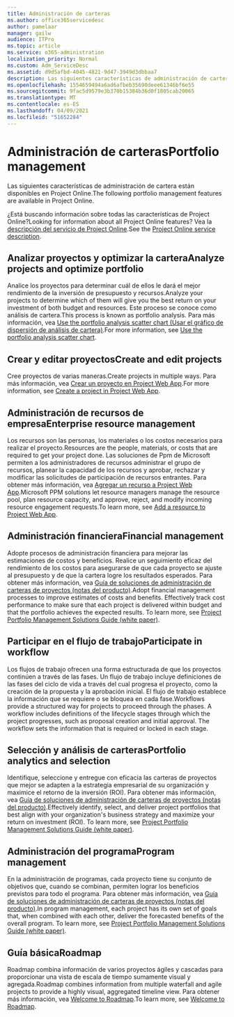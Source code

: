 ```yaml
---
title: Administración de carteras
ms.author: office365servicedesc
author: pamelaar
manager: gailw
audience: ITPro
ms.topic: article
ms.service: o365-administration
localization_priority: Normal
ms.custom: Adm_ServiceDesc
ms.assetid: d9d5afbd-4045-4821-9d47-3949d3dbbaa7
description: Las siguientes características de administración de cartera están disponibles en Project Online.
ms.openlocfilehash: 1554659494a6ad6afbeb35690deee61346bf6e55
ms.sourcegitcommit: 9fac5d9579e3b370b15384b36d0f1805cab20065
ms.translationtype: MT
ms.contentlocale: es-ES
ms.lasthandoff: 04/09/2021
ms.locfileid: "51652284"
---
```

# <a name="portfolio-management"></a><span data-ttu-id="4908d-103">Administración de carteras</span><span class="sxs-lookup"><span data-stu-id="4908d-103">Portfolio management</span></span>

<span data-ttu-id="4908d-104">Las siguientes características de administración de cartera están disponibles en Project Online.</span><span class="sxs-lookup"><span data-stu-id="4908d-104">The following portfolio management features are available in Project Online.</span></span>
  
<span data-ttu-id="4908d-105">¿Está buscando información sobre todas las características de Project Online?</span><span class="sxs-lookup"><span data-stu-id="4908d-105">Looking for information about all Project Online features?</span></span> <span data-ttu-id="4908d-106">Vea la [descripción del servicio de Project Online](project-online-service-description.md).</span><span class="sxs-lookup"><span data-stu-id="4908d-106">See the [Project Online service description](project-online-service-description.md).</span></span>
  
## <a name="analyze-projects-and-optimize-portfolio"></a><span data-ttu-id="4908d-107">Analizar proyectos y optimizar la cartera</span><span class="sxs-lookup"><span data-stu-id="4908d-107">Analyze projects and optimize portfolio</span></span>

<span data-ttu-id="4908d-108">Analice los proyectos para determinar cuál de ellos le dará el mejor rendimiento de la inversión de presupuesto y recursos.</span><span class="sxs-lookup"><span data-stu-id="4908d-108">Analyze your projects to determine which of them will give you the best return on your investment of both budget and resources.</span></span> <span data-ttu-id="4908d-109">Este proceso se conoce como análisis de cartera.</span><span class="sxs-lookup"><span data-stu-id="4908d-109">This process is known as portfolio analysis.</span></span> <span data-ttu-id="4908d-110">Para más información, vea [Use the portfolio analysis scatter chart (Usar el gráfico de dispersión de análisis de cartera)](https://go.microsoft.com/fwlink/?LinkID=823665&amp;clcid=0x409).</span><span class="sxs-lookup"><span data-stu-id="4908d-110">For more information, see [Use the portfolio analysis scatter chart](https://go.microsoft.com/fwlink/?LinkID=823665&amp;clcid=0x409).</span></span>
  
## <a name="create-and-edit-projects"></a><span data-ttu-id="4908d-111">Crear y editar proyectos</span><span class="sxs-lookup"><span data-stu-id="4908d-111">Create and edit projects</span></span>

<span data-ttu-id="4908d-112">Cree proyectos de varias maneras.</span><span class="sxs-lookup"><span data-stu-id="4908d-112">Create projects in multiple ways.</span></span> <span data-ttu-id="4908d-113">Para más información, vea [Crear un proyecto en Project Web App](https://go.microsoft.com/fwlink/?LinkID=746895&amp;clcid=0x409).</span><span class="sxs-lookup"><span data-stu-id="4908d-113">For more information, see [Create a project in Project Web App](https://go.microsoft.com/fwlink/?LinkID=746895&amp;clcid=0x409).</span></span>
  
## <a name="enterprise-resource-management"></a><span data-ttu-id="4908d-114">Administración de recursos de empresa</span><span class="sxs-lookup"><span data-stu-id="4908d-114">Enterprise resource management</span></span>

<span data-ttu-id="4908d-115">Los recursos son las personas, los materiales o los costos necesarios para realizar el proyecto.</span><span class="sxs-lookup"><span data-stu-id="4908d-115">Resources are the people, materials, or costs that are required to get your project done.</span></span> <span data-ttu-id="4908d-116">Las soluciones de Ppm de Microsoft permiten a los administradores de recursos administrar el grupo de recursos, planear la capacidad de los recursos y aprobar, rechazar y modificar las solicitudes de participación de recursos entrantes. Para obtener más información, vea [Agregar un recurso a Project Web App](https://go.microsoft.com/fwlink/p/?LinkId=271320).</span><span class="sxs-lookup"><span data-stu-id="4908d-116">Microsoft PPM solutions let resource managers manage the resource pool, plan resource capacity, and approve, reject, and modify incoming resource engagement requests.To learn more, see [Add a resource to Project Web App](https://go.microsoft.com/fwlink/p/?LinkId=271320).</span></span>
  
## <a name="financial-management"></a><span data-ttu-id="4908d-117">Administración financiera</span><span class="sxs-lookup"><span data-stu-id="4908d-117">Financial management</span></span>

<span data-ttu-id="4908d-p105">Adopte procesos de administración financiera para mejorar las estimaciones de costos y beneficios. Realice un seguimiento eficaz del rendimiento de los costos para asegurarse de que cada proyecto se ajuste al presupuesto y de que la cartera logre los resultados esperados. Para obtener más información, vea [Guía de soluciones de administración de carteras de proyectos (notas del producto)](/project/project-server-2013-and-2016).</span><span class="sxs-lookup"><span data-stu-id="4908d-p105">Adopt financial management processes to improve estimates of costs and benefits. Effectively track cost performance to make sure that each project is delivered within budget and that the portfolio achieves the expected results. To learn more, see [Project Portfolio Management Solutions Guide (white paper)](/project/project-server-2013-and-2016).</span></span>
  
## <a name="participate-in-workflow"></a><span data-ttu-id="4908d-121">Participar en el flujo de trabajo</span><span class="sxs-lookup"><span data-stu-id="4908d-121">Participate in workflow</span></span>

<span data-ttu-id="4908d-p106">Los flujos de trabajo ofrecen una forma estructurada de que los proyectos continúen a través de las fases. Un flujo de trabajo incluye definiciones de las fases del ciclo de vida a través del cual progresa el proyecto, como la creación de la propuesta y la aprobación inicial. El flujo de trabajo establece la información que se requiere o se bloquea en cada fase.</span><span class="sxs-lookup"><span data-stu-id="4908d-p106">Workflows provide a structured way for projects to proceed through the phases. A workflow includes definitions of the lifecycle stages through which the project progresses, such as proposal creation and initial approval. The workflow sets the information that is required or locked in each stage.</span></span>
  
## <a name="portfolio-analytics-and-selection"></a><span data-ttu-id="4908d-125">Selección y análisis de carteras</span><span class="sxs-lookup"><span data-stu-id="4908d-125">Portfolio analytics and selection</span></span>

<span data-ttu-id="4908d-p107">Identifique, seleccione y entregue con eficacia las carteras de proyectos que mejor se adapten a la estrategia empresarial de su organización y maximice el retorno de la inversión (ROI). Para obtener más información, vea [Guía de soluciones de administración de carteras de proyectos (notas del producto)](/project/project-server-2013-and-2016).</span><span class="sxs-lookup"><span data-stu-id="4908d-p107">Effectively identify, select, and deliver project portfolios that best align with your organization's business strategy and maximize your return on investment (ROI). To learn more, see [Project Portfolio Management Solutions Guide (white paper)](/project/project-server-2013-and-2016).</span></span>
  
## <a name="program-management"></a><span data-ttu-id="4908d-128">Administración del programa</span><span class="sxs-lookup"><span data-stu-id="4908d-128">Program management</span></span>

<span data-ttu-id="4908d-p108">En la administración de programas, cada proyecto tiene su conjunto de objetivos que, cuando se combinan, permiten lograr los beneficios previstos para todo el programa. Para obtener más información, vea [Guía de soluciones de administración de carteras de proyectos (notas del producto)](/project/project-server-2013-and-2016).</span><span class="sxs-lookup"><span data-stu-id="4908d-p108">In program management, each project has its own set of goals that, when combined with each other, deliver the forecasted benefits of the overall program. To learn more, see [Project Portfolio Management Solutions Guide (white paper)](/project/project-server-2013-and-2016).</span></span>
  
## <a name="roadmap"></a><span data-ttu-id="4908d-131">Guía básica</span><span class="sxs-lookup"><span data-stu-id="4908d-131">Roadmap</span></span>

<span data-ttu-id="4908d-132">Roadmap combina información de varios proyectos ágiles y cascadas para proporcionar una vista de escala de tiempo sumamente visual y agregada.</span><span class="sxs-lookup"><span data-stu-id="4908d-132">Roadmap combines information from multiple waterfall and agile projects to provide a highly visual, aggregated timeline view.</span></span> <span data-ttu-id="4908d-133">Para obtener más información, vea [Welcome to Roadmap](https://support.office.com/article/video-welcome-to-roadmap-57764149-51b8-468f-a50d-9ea6a4fd835a).</span><span class="sxs-lookup"><span data-stu-id="4908d-133">To learn more, see [Welcome to Roadmap](https://support.office.com/article/video-welcome-to-roadmap-57764149-51b8-468f-a50d-9ea6a4fd835a).</span></span>